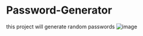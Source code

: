 # Password-Generator
this project will generate random passwords
![image](https://user-images.githubusercontent.com/92638590/223059118-256e3fd8-b1de-4372-9472-0ec7aae79030.png)

